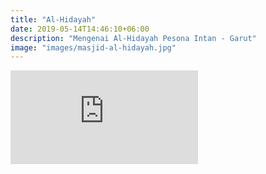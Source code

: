 ```yaml
---
title: "Al-Hidayah"
date: 2019-05-14T14:46:10+06:00
description: "Mengenai Al-Hidayah Pesona Intan - Garut"
image: "images/masjid-al-hidayah.jpg"
---
```


<div class="google-maps">
  <iframe src="https://www.google.com/maps/embed?pb=!1m14!1m8!1m3!1d15833.400325162216!2d107.8663699!3d-7.2008398!3m2!1i1024!2i768!4f13.1!3m3!1m2!1s0x0%3A0x8cd430b8d881741f!2sMesjid%20Al%20Hidayah%20Pesona%20Intan%20Garut!5e0!3m2!1sen!2sid!4v1574672671914!5m2!1sen!2sid" frameborder="0" style="border:0;" allowfullscreen=""></iframe>
</div>
